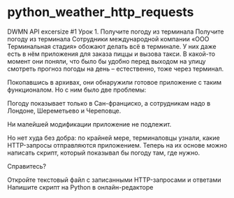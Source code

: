 # python_weather_http_requests
DWMN API excersize #1
Урок 1. Получите погоду из терминала
Получите погоду из терминала
Сотрудники международной компании «ООО Терминальная стадия» обожают делать всё в терминале. У них даже есть в нём приложения для заказа пиццы и вызова такси. В какой-то момент они поняли, что было бы удобно перед выходом на улицу смотреть прогноз погоды на день – естественно, тоже через терминал.

Покопавшись в архивах, они обнаружили готовое приложение с таким функционалом. Но с ним было две проблемы:

Погоду показывает только в Сан-франциско, а сотрудникам надо в Лондоне, Шереметьево и Череповце.

Ни малейшей модификации приложение не подлежит.

Но нет худа без добра: по крайней мере, терминаловцы узнали, какие HTTP-запросы отправляются приложением. Теперь на их основе можно написать скрипт, который показывал бы погоду там, где нужно.

Справитесь?

Откройте текстовый файл с записанными HTTP-запросами и ответами
Напишите скрипт на Python в онлайн-редакторе


